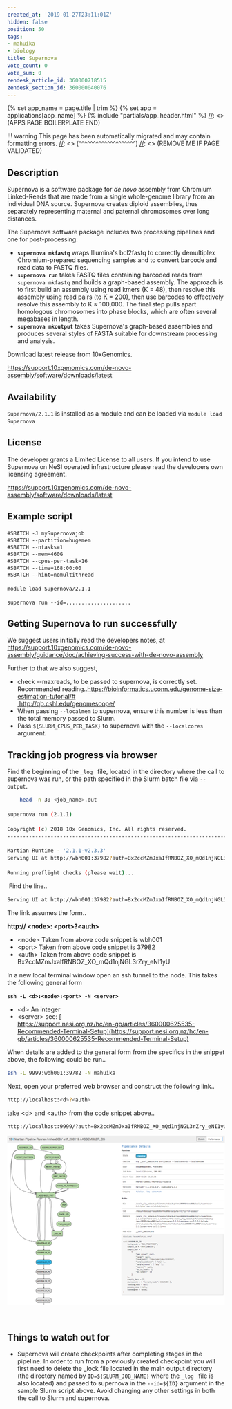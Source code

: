 ```yaml
---
created_at: '2019-01-27T23:11:01Z'
hidden: false
position: 50
tags:
- mahuika
- biology
title: Supernova
vote_count: 0
vote_sum: 0
zendesk_article_id: 360000718515
zendesk_section_id: 360000040076
---
```



[//]: <> (APPS PAGE BOILERPLATE START)
{% set app_name = page.title | trim %}
{% set app = applications[app_name] %}
{% include "partials/app_header.html" %}
[//]: <> (APPS PAGE BOILERPLATE END)


[//]: <> (REMOVE ME IF PAGE VALIDATED)
[//]: <> (vvvvvvvvvvvvvvvvvvvv)
!!! warning
    This page has been automatically migrated and may contain formatting errors.
[//]: <> (^^^^^^^^^^^^^^^^^^^^)
[//]: <> (REMOVE ME IF PAGE VALIDATED)

## Description

Supernova is a software package for *de novo* assembly from Chromium
Linked-Reads that are made from a single whole-genome library from an
individual DNA source. Supernova creates diploid assemblies, thus
separately representing maternal and paternal chromosomes over long
distances.

The Supernova software package includes two processing pipelines and one
for post-processing:

-   **`supernova mkfastq`** wraps Illumina's bcl2fastq to correctly
    demultiplex Chromium-prepared sequencing samples and to convert
    barcode and read data to FASTQ files.
-   **`supernova run`** takes FASTQ files containing barcoded reads from
    `supernova mkfastq` and builds a graph-based assembly. The approach
    is to first build an assembly using read kmers (K = 48), then
    resolve this assembly using read pairs (to K = 200), then use
    barcodes to effectively resolve this assembly to K ≈ 100,000. The
    final step pulls apart homologous chromosomes into phase blocks,
    which are often several megabases in length.
-   **`supernova mkoutput`** takes Supernova's graph-based assemblies
    and produces several styles of FASTA suitable for downstream
    processing and analysis.

Download latest release from 10xGenomics.

<https://support.10xgenomics.com/de-novo-assembly/software/downloads/latest>

## Availability

`Supernova/2.1.1` is installed as a module and can be loaded via
`module load Supernova`

## License

The developer grants a Limited License to all users. If you intend to
use Supernova on NeSI operated infrastructure please read the developers
own licensing agreement.

<https://support.10xgenomics.com/de-novo-assembly/software/downloads/latest>

## Example script

``` sl
#SBATCH -J mySupernovajob
#SBATCH --partition=hugemem
#SBATCH --ntasks=1
#SBATCH --mem=460G
#SBATCH --cpus-per-task=16
#SBATCH --time=168:00:00
#SBATCH --hint=nomultithread

module load Supernova/2.1.1

supernova run --id=.....................
```

## Getting Supernova to run successfully

We suggest users initially read the developers notes, at
<https://support.10xgenomics.com/de-novo-assembly/guidance/doc/achieving-success-with-de-novo-assembly>

Further to that we also suggest,

-   check --maxreads, to be passed to supernova, is correctly set.
    Recommended
    reading..[https://bioinformatics.uconn.edu/genome-size-estimation-tutorial/#  
     ](https://bioinformatics.uconn.edu/genome-size-estimation-tutorial/#)<http://qb.cshl.edu/genomescope/>
-   When passing `--localmem` to supernova, ensure this number is less
    than the total memory passed to Slurm. 
-   Pass `${SLURM_CPUS_PER_TASK}` to supernova with the `--localcores`
    argument.

## Tracking job progress via browser

Find the beginning of the `_log ` file, located in the directory where
the call to supernova was run, or the path specified in the Slurm batch
file via `--output`.

``` bash
    head -n 30 <job_name>.out

supernova run (2.1.1)

Copyright (c) 2018 10x Genomics, Inc. All rights reserved.
-------------------------------------------------------------------------------

Martian Runtime - '2.1.1-v2.3.3'
Serving UI at http://wbh001:37982?auth=Bx2ccMZmJxaIfRNBOZ_XO_mQd1njNGL3rZry_eNI1yU

Running preflight checks (please wait)...
```

 Find the line..

``` bash
Serving UI at http://wbh001:37982?auth=Bx2ccMZmJxaIfRNBOZ_XO_mQd1njNGL3rZry_eNI1yU 
```

The link assumes the form..

**http:// &lt;node&gt;: &lt;port&gt;?&lt;auth&gt;**

-   &lt;node&gt; Taken from above code snippet is wbh001
-   &lt;port&gt; Taken from above code snippet is 37982
-   &lt;auth&gt; Taken from above code snippet is
    Bx2ccMZmJxaIfRNBOZ\_XO\_mQd1njNGL3rZry\_eNI1yU 

In a new local terminal window open an ssh tunnel to the node. This
takes the following general form

**`ssh -L <d>:<node>:<port> -N <server>`**

-   &lt;d&gt; An integer
-   &lt;server&gt; see: [  
    https://support.nesi.org.nz/hc/en-gb/articles/360000625535-Recommended-Terminal-Setup](https://support.nesi.org.nz/hc/en-gb/articles/360000625535-Recommended-Terminal-Setup)

When details are added to the general form from the specifics in the
snippet above, the following could be run..

``` bash
ssh -L 9999:wbh001:39782 -N mahuika
```

Next, open your preferred web browser and construct the following link..

``` bash
http://localhost:<d>?<auth>
```

take &lt;d&gt; and &lt;auth&gt; from the code snippet above..

``` bash
http://localhost:9999/?auth=Bx2ccMZmJxaIfRNBOZ_XO_mQd1njNGL3rZry_eNI1yU
```

![Screen\_Shot\_2019-01-28\_at\_2.17.29\_PM.png](../../assets/images/Supernova.png)

 

## Things to watch out for

-   Supernova will create checkpoints after completing stages in the
    pipeline. In order to run from a previously created checkpoint you
    will first need to delete the \_lock file located in the main output
    directory (the directory named by `ID=${SLURM_JOB_NAME}` where the
    `_log ` file is also located) and passed to supernova in the
    `--id=${ID}` argument in the sample Slurm script above. Avoid
    changing any other settings in both the call to Slurm and supernova.
